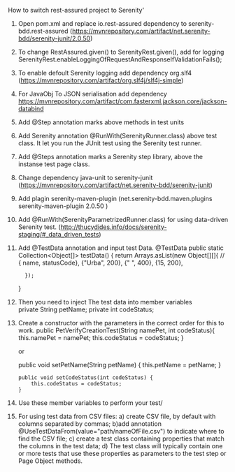 How to switch rest-assured project to Serenity'

1. Open pom.xml and replace io.rest-assured dependency to serenity-bdd.rest-assured 
(https://mvnrepository.com/artifact/net.serenity-bdd/serenity-junit/2.0.50)
2. To change RestAssured.given() to SerenityRest.given(), add for logging
 SerenityRest.enableLoggingOfRequestAndResponseIfValidationFails();

3. To enable defoult Serenity logging add dependency org.slf4 
          (https://mvnrepository.com/artifact/org.slf4j/slf4j-simple)

4. For JavaObj To JSON serialisation add dependency 
          https://mvnrepository.com/artifact/com.fasterxml.jackson.core/jackson-databind 
5.  Add @Step annotation marks above methods  in test units
6.  Add Serenity annotation @RunWith(SerenityRunner.class) above test class. 
     It let you run the JUnit test using the Serenity test runner.
7. Add @Steps annotation marks a Serenity step library, above the instanse test page class.
8. Change dependency java-unit  to  serenity-junit 
(https://mvnrepository.com/artifact/net.serenity-bdd/serenity-junit)
9. Add plagin serenity-maven-plugin (net.serenity-bdd.maven.plugins serenity-maven-plugin 2.0.50 )
10.  Add @RunWith(SerenityParametrizedRunner.class) for using  data-driven Serenity test.
(http://thucydides.info/docs/serenity-staging/#_data_driven_tests)
11. Add @TestData annotation and input test Data.
     @TestData
      public static Collection<Object[]> testData() {
          return Arrays.asList(new Object[][]{
                  // { name, statusCode},
                    {"Urba", 200},
                {" ", 400},
                  {15, 200},
     
  
          });
      }
12.  Then you need to inject The test data into member variables     
    private  String petName;
       private  int codeStatus;  
        
13. Create a constructor with the parameters in the correct order for this to work.
 public PetVerifyCreationTest(String namePet, int codeStatus){
      this.namePet = namePet;
       this.codeStatus = codeStatus;
    }
    
    or 
    
     public void setPetName(String petName) {
      this.petName = petName;
        }
    
        public void setCodeStatus(int codeStatus) {
            this.codeStatus = codeStatus;
        }
       
14. Use these member variables to perform your test/

15. For using test data from CSV files:
    a) create CSV file, by default with columns separated by commas;
    b)add annotation @UseTestDataFrom(value="path/nameOfFile.csv") 
      to indicate where to find the CSV file;
    c)  create a test class containing properties that match the columns in the test data;
    d) The test class will typically contain one or more tests that use these properties 
       as parameters to the test step or Page Object methods.